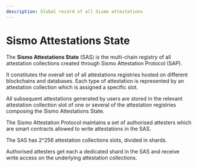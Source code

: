 ```yaml
---
description: Global record of all Sismo attestations
---
```


# Sismo Attestations State

The **Sismo Attestations State** (SAS) is the multi-chain registry of all attestation collections created through Sismo Attestation Protocol (SAP).&#x20;

It constitutes the overall set of all attestations registries hosted on different blockchains and databases. Each type of attestation is represented by an attestation collection which is assigned a specific slot.&#x20;

All subsequent attestations generated by users are stored in the relevant attestation collection slot of one or several of the attestation registries composing the Sismo Attestations State.

The Sismo Attestation Protocol maintains a set of authorised attesters which are smart contracts allowed to write attestations in the SAS.&#x20;

The SAS has 2^256 attestation collections slots, divided in shards.

Authorised attesters get each a dedicated shard in the SAS and receive write access on the underlying attestation collections.&#x20;
